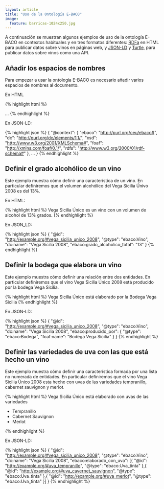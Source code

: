 ```yaml
---
layout: article
title: "Uso de la Ontología E-BACO"
image:
  feature: barricas-1024x250.jpg
---
```


A continuación se muestran algunos ejemplos de uso de la ontología E-BACO en contextos habituales y en tres formatos diferentes: [RDFa](http://es.wikipedia.org/wiki/RDFa) en HTML para publicar datos sobre vinos en páginas web, y [JSON-LD](http://json-ld.org/) y [Turtle](http://es.wikipedia.org/wiki/Turtle_%28sintaxis%29), para publicar datos sobre vinos como una API. 

## Añadir los espacios de nombres
Para empezar a usar la ontología E-BACO es necesario añadir varios espacios de nombres al documento.

En HTML

{% highlight html %}
<html prefix="ebaco: http://purl.org/ceu/ebaco#
	      dc: http://purl.org/dc/elements/1.1/
              xsd: http://www.w3.org/2001/XMLSchema#
              foaf: http://xmlns.com/foaf/0.1/
              rdfs: http://www.w3.org/2000/01/rdf-schema#">
  ...

<html>
{% endhighlight %}

En JSON-LD:

{% highlight json %}
{
  "@context": {
    "ebaco": "http://purl.org/ceu/ebaco#",
    "dc": "http://purl.org/dc/elements/1.1/",
    "xsd": "http://www.w3.org/2001/XMLSchema#",
    "foaf": "http://xmlns.com/foaf/0.1/",
    "rdfs": "http://www.w3.org/2000/01/rdf-schema#"
  },
  ...
}
{% endhighlight %}


## Definir el grado alcohólico de un vino
Este ejemplo muestra cómo definir una característica de un vino. En particular definiremos que el volumen alcohólico del Vega Sicilia Únivo 2008 es del 13%.  

En HTML:

{% highlight html %}
<span typeof="ebaco:Vino" about="#vega_sicilia_unico_2008">
  <span property="dc:name">Vega Sicilia Único</span> 
  es un vino con un volumen de alcohol de
  <span property="ebaco:grado_alcoholico_total">13%</span>
  grados.
</span>
{% endhighlight %}

En JSON_LD:

{% highlight json %}
{
  "@id": "http://example.org/#vega_sicilia_unico_2008",
  "@type": "ebaco:Vino",
  "dc:name": "Vega Sicilia 2008",
  "ebaco:grado_alcoholico_total": "13"
}
{% endhighlight %}


## Definir la bodega que elabora un vino

Este ejemplo muestra cómo definir una relación entre dos entidades. En particular definiremos que el vino Vega Sicilia Único 2008 está producido por la bodega Vega Sicilia. 

{% highlight html %}
<span typeof="ebaco:Vino" about="#vega_sicilia_unico_2008">
  <span property="dc:name">Vega Sicilia Único</span> 
  está elaborado por la
  <span rel="ebaco:producido_por">
    <span about="#bodega_vega_sicilia" typeof="ebaco:Bodega" property="foaf:name">Bodega Vega Sicilia</span>
  </span>
</span>
{% endhighlight %}

En JSON-LD:

{% highlight json %}
{
  "@id": "http://example.org/#vega_sicilia_unico_2008",
  "@type": "ebaco:Vino",
  "dc:name": "Vega Sicilia 2008",
  "ebaco:producido_por": {
    "@type": "ebaco:Bodega",
    "foaf:name": "Bodega Vega Sicilia"
  }
}
{% endhighlight %}


## Definir las variedades de uva con las que está hecho un vino

Este ejemplo muestra cómo definir una característica formada por una lista no numerada de entidades. En particular definiremos que el vino Vega Sicilia Único 2008 esta hecho con uvas de las variedades tempranillo, cabernet sauvignon y merlot. 

{% highlight html %}
<span typeof="ebaco:Vino" about="#vega_sicilia_unico_2008">
  <span property="dc:name">Vega Sicilia Único</span> 
  está elaborado con uvas de las variedades
  <ul rel="ebaco:elaborado_con_uva">  
    <li about="#uva_tempranillo" typeof="ebaco:Uva_tinta">Tempranillo</li>
    <li about="#uva_cabernet_sauvignon" typeof="ebaco:Uva_tinta">Cabernet Sauvignon</li>
    <li about="#uva_merlot" typeof="ebaco:Uva_tinta">Merlot</li>
  </ul>
</span>
{% endhighlight %}

En JSON-LD:

{% highlight json %}
{
  "@id": "http://example.org/#vega_sicilia_unico_2008",
  "@type": "ebaco:Vino",
  "dc:name": "Vega Sicilia 2008",
  "ebaco:elaborado_con_uva": [{
    "@id": "http://example.org/#uva_tempranillo",
    "@type": "ebaco:Uva_tinta"
  },{
     "@id": "http://example.org/#uva_cavernet_sauvignon",
    "@type": "ebaco:Uva_tinta"
  },{
    "@id": "http://example.org/#uva_merlot",
    "@type": "ebaco:Uva_tinta"
  }]
}
{% endhighlight %}

